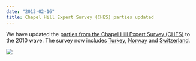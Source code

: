 ```yaml
---
date: "2013-02-16"
title: Chapel Hill Expert Survey (CHES) parties updated
---
```


We have updated the [parties from the Chapel Hill Expert Survey (CHES)](http://dev.parlgov.org/documentation/table/external_party_chess/) to the 2010 wave. The survey now includes [Turkey](http://dev.parlgov.org/data/TUR/external_chess/), [Norway](http://dev.parlgov.org/data/NOR/external_chess/) and [Switzerland](http://dev.parlgov.org/data/che/external_chess/).

![](/images/parliament-germany.jpg)
